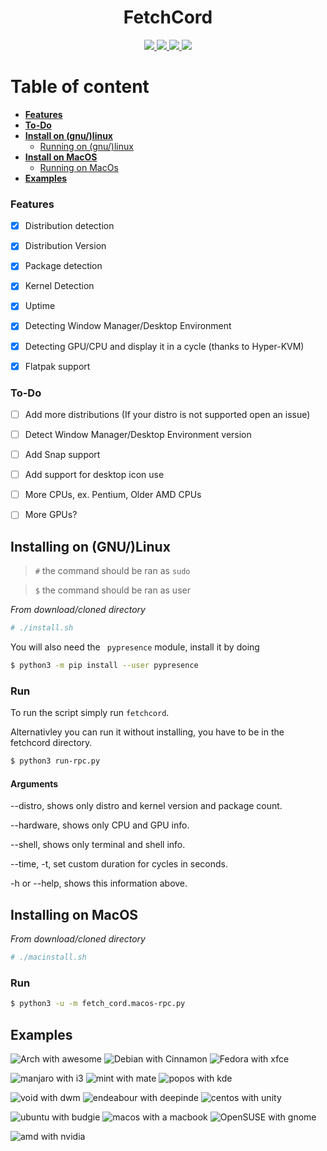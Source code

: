 <h1 align="center">FetchCord</h1>
</p>
<p align="center">
    <a href="https://img.shields.io/badge/Compatible-MacOS%2FWindows%2FLinux-brightgreen?style=for-the-badge&logo=discord">
       <img src="https://img.shields.io/badge/Compatible-MacOS%2FLinux-brightgreen?style=for-the-badge&logo=linux&logoColor=white">
    </a>
  <a href="https://www.python.org/downloads/">
       <img src="https://img.shields.io/pypi/pyversions/django?color=dark%20green&logo=python&logoColor=white&style=for-the-badge">
    </a>
   <a href="https://discord.gg/P4h9kdV">
       <img src="https://img.shields.io/discord/742068289278312549?label=Discord&logo=discord&logoColor=white&style=for-the-badge">
    </a>
    <a href="https://img.shields.io/badge/Compatible-MacOS%2FWindows%2FLinux-brightgreen?style=for-the-badge&logo=discord">
       <img src="https://cdn.discordapp.com/attachments/695182849476657223/742064452421288077/FetchDis.png"
    </a>
  
  </a>
</p>

# Table of content
- [**Features**](#features)
- [**To-Do**](#to-do)
- [**Install on (gnu/)linux**](#installing-on-gnulinux)
    - [Running on (gnu/)linux](#run)
- [**Install on MacOS**](#installing-on-macos)
    - [Running on MacOs](#run-1)
- [**Examples**](#examples)

### Features

- [x] Distribution detection
 
- [x] Distribution Version

- [x] Package detection

- [x] Kernel Detection

- [x] Uptime

- [x] Detecting Window Manager/Desktop Environment

- [x] Detecting GPU/CPU and display it in a cycle (thanks to Hyper-KVM)
- [x] Flatpak support

### To-Do

- [ ] Add more distributions (If your distro is not supported open an issue)

- [ ] Detect Window Manager/Desktop Environment version

- [ ] Add Snap support

- [ ] Add support for desktop icon use

- [ ] More CPUs, ex. Pentium, Older AMD CPUs

- [ ] More GPUs?


## Installing on (GNU/)Linux
> `#` the command should be ran as `sudo`

> `$` the command should be ran as user

_From download/cloned directory_

```sh
# ./install.sh
```
You will also need the ` pypresence` module, install it by doing
```sh
$ python3 -m pip install --user pypresence
```
### Run

To run the script simply run `fetchcord`.

Alternativley you can run it without installing, you have to be in the fetchcord directory.
```sh
$ python3 run-rpc.py
```

#### Arguments
--distro, shows only distro and kernel version and package count.

--hardware, shows only CPU and GPU info.

--shell, shows only terminal and shell info.

--time, -t, set custom duration for cycles in seconds.

-h or --help, shows this information above.

## Installing on MacOS


_From download/cloned directory_

```sh
# ./macinstall.sh
```


### Run 

```sh
$ python3 -u -m fetch_cord.macos-rpc.py
```

## Examples

![Arch with awesome](Examples/arch_example.png) ![Debian with Cinnamon](Examples/debian_example.png) ![Fedora with xfce](Examples/fedora_example.png)

![manjaro with i3](Examples/manjaro%20example.png) ![mint with mate](Examples/mint_example.png) ![popos with kde](Examples/pop_example.png)

![void with dwm](Examples/void_example.png) ![endeabour with deepinde](Examples/end_example.png) ![centos with unity](Examples/centos_example.png)

![ubuntu with budgie](Examples/ubuntu_example.png) ![macos with a macbook](Examples/mac_example.png) ![OpenSUSE with gnome](Examples/suse_example.png)

![amd with nvidia](Examples/amd_example.png)


